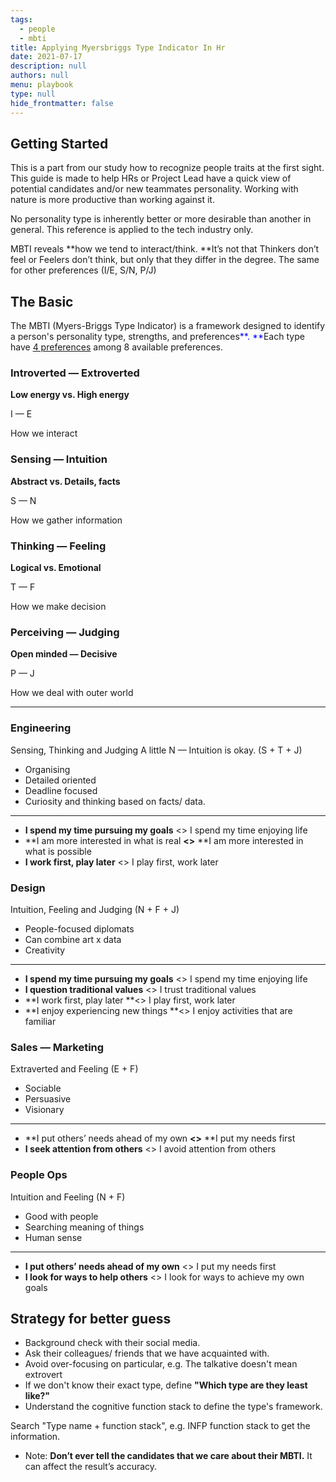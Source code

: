 ```yaml
---
tags: 
  - people
  - mbti
title: Applying Myersbriggs Type Indicator In Hr
date: 2021-07-17
description: null
authors: null
menu: playbook
type: null
hide_frontmatter: false
---
```


## Getting Started
This is a part from our study how to recognize people traits at the first sight. This guide is made to help HRs or Project Lead have a quick view of potential candidates and/or new teammates personality. Working with nature is more productive than working against it.

No personality type is inherently better or more desirable than another in general. This reference is applied to the tech industry only.

MBTI reveals **how we tend to interact/think. **It’s not that Thinkers don’t feel or Feelers don’t think, but only that they differ in the degree. The same for other preferences (I/E, S/N, P/J)

## The Basic
The MBTI (Myers-Briggs Type Indicator) is a framework designed to identify a person's personality type, strengths, and preferences<span style='color:blue'>**. **</span>Each type have [4 preferences](/cdeaa142edca44669867f8fbb120c342) among 8 available preferences.

<!-- link_to_page 1d622110-b3bd-4b69-81e1-10161a3247e6 -->
### Introverted — Extroverted
**Low energy vs. High energy**

I — E

How we interact

### Sensing — Intuition
**Abstract vs. Details, facts**

S — N

How we gather information
### Thinking — Feeling
**Logical vs. Emotional**

T — F

How we make decision

### Perceiving — Judging
**Open minded — Decisive**

P — J

How we deal with outer world

<!-- child_database 12dfdbe4-7d5e-4a17-85ad-297596878ac4 -->

---

<!-- child_database 8895eb58-dd2e-40a0-9955-783ce95a44a4 -->
### Engineering
Sensing, Thinking and Judging 
A little N — Intuition is okay. (S + T + J)
* Organising 
* Detailed oriented
* Deadline focused
* Curiosity and thinking based on facts/ data. 
---
* **I spend my time pursuing my goals** <> I spend my time enjoying life
* **I am more interested in what is real **<>** **I am more interested in what is possible
* **I work first, play later** <> I play first, work later

### Design
Intuition, Feeling and Judging
(N + F + J)
* People-focused diplomats
* Can combine art x data
* Creativity
---
* **I spend my time pursuing my goals** <> I spend my time enjoying life
* **I question traditional values** <> I trust traditional values
* **I work first, play later **<> I play first, work later
* **I enjoy experiencing new things **<> I enjoy activities that are familiar
### Sales — Marketing
Extraverted and Feeling
(E + F)
* Sociable
* Persuasive
* Visionary
---
* **I put others’ needs ahead of my own **<>** **I put my needs first
* **I seek attention from others** <> I avoid attention from others

### People Ops
Intuition and Feeling 
(N + F)
* Good with people
* Searching meaning of things
* Human sense
---
* **I put others’ needs ahead of my own** <> I put my needs first
* **I look for ways to help others** <> I look for ways to achieve my own goals

## Strategy for better guess
* Background check with their social media.
* Ask their colleagues/ friends that we have acquainted with.
* Avoid over-focusing on particular, e.g. The talkative doesn't mean extrovert
* If we don't know their exact type, define **"Which type are they least like?"**
* Understand the cognitive function stack to define the type's framework. 

Search "Type name + function stack", e.g. INFP function stack to get the information.

* Note: **Don’t ever tell the candidates that we care about their MBTI.** It can affect the result’s accuracy.
